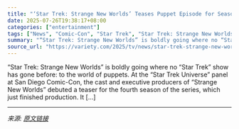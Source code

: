 ```yaml
---
title: "‘Star Trek: Strange New Worlds’ Teases Puppet Episode for Season 4"
date: 2025-07-26T19:38:17+08:00
categories: ["entertainment"]
tags: ["News", "Comic-Con", "Star Trek", "Star Trek: Strange New Worlds"]
summary: "“Star Trek: Strange New Worlds” is boldly going where no “Star Trek” show has gone before: to the world of puppets. At the “Star Trek Universe” panel at San Diego Comic-Con, the cast and executive pro"
source_url: "https://variety.com/2025/tv/news/star-trek-strange-new-worlds-puppets-season-4-1236471250/"
---
```


“Star Trek: Strange New Worlds” is boldly going where no “Star Trek” show has gone before: to the world of puppets. At the “Star Trek Universe” panel at San Diego Comic-Con, the cast and executive producers of “Strange New Worlds” debuted a teaser for the fourth season of the series, which just finished production. It [&#8230;]

---

*来源: [原文链接](https://variety.com/2025/tv/news/star-trek-strange-new-worlds-puppets-season-4-1236471250/)*
